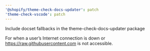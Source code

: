 ```yaml
---
'@shopify/theme-check-docs-updater': patch
'theme-check-vscode': patch
---
```


Include docset fallbacks in the theme-check-docs-updater package

For when a user’s Internet connection is down or https://raw.githubusercontent.com is not accessible.
